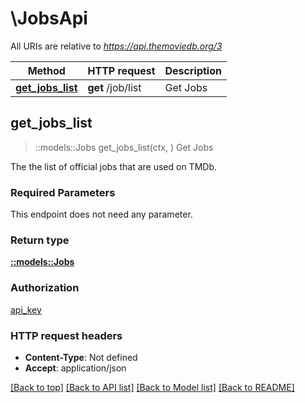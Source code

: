 # \JobsApi

All URIs are relative to *https://api.themoviedb.org/3*

Method | HTTP request | Description
------------- | ------------- | -------------
[**get_jobs_list**](JobsApi.md#get_jobs_list) | **get** /job/list | Get Jobs



## get_jobs_list

> ::models::Jobs get_jobs_list(ctx, )
Get Jobs

The the list of official jobs that are used on TMDb.

### Required Parameters

This endpoint does not need any parameter.

### Return type

[**::models::Jobs**](Jobs.md)

### Authorization

[api_key](../README.md#api_key)

### HTTP request headers

- **Content-Type**: Not defined
- **Accept**: application/json

[[Back to top]](#) [[Back to API list]](../README.md#documentation-for-api-endpoints) [[Back to Model list]](../README.md#documentation-for-models) [[Back to README]](../README.md)
